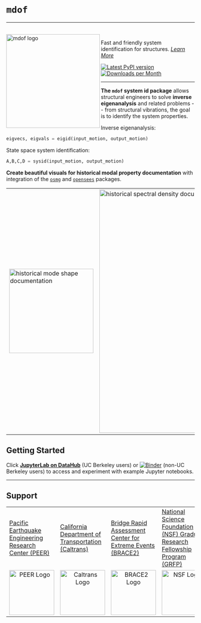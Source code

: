 # `mdof`

<hr>
<br>

<img align="left" src="https://raw.githubusercontent.com/chrystalchern/mdof/master/docs/_static/images/logos/mdof_readmefig.svg" width="250px" alt="mdof logo">

Fast and friendly system identification for structures. *[Learn More](https://chrystalchern.github.io/mdof/)*

<div style="align:center">

[![Latest PyPI version](https://img.shields.io/pypi/v/mdof?logo=pypi&style=for-the-badge)](https://pypi.python.org/pypi/mdof)
[![Downloads per Month](https://img.shields.io/pypi/dm/mdof?style=for-the-badge)]((https://pypi.python.org/pypi/mdof))

</div>

<hr>

**The `mdof` system id package** allows structural engineers to solve **inverse eigenanalysis** and related problems -- from structural vibrations, the goal is to identify the system properties.

Inverse eigenanalysis:
```python
eigvecs, eigvals = eigid(input_motion, output_motion)
```

State space system identification:
```python
A,B,C,D = sysid(input_motion, output_motion)
```

**Create beautiful visuals for historical modal property documentation** with integration of the [`osmg`](https://github.com/ioannis-vm/OpenSees_Model_Generator) and [`opensees`](https://pypi.org/project/opensees/) packages.

<table align="center">
<tr>
  <td>
  <img src="https://raw.githubusercontent.com/chrystalchern/mdof/master/docs/_static/images/gallery/LA_modes_core.png" width="225px" alt="historical mode shape documentation">
  </td>
  <td>
  <img src="https://raw.githubusercontent.com/chrystalchern/mdof/master/docs/_static/images/gallery/LA_FDD_02.png" width="650px" alt="historical spectral density documentation">
  </td>
</tr>
</table>




## Getting Started

Click [**JupyterLab on DataHub**](https://datahub.berkeley.edu/hub/user-redirect/git-pull?repo=https%3A%2F%2Fgithub.com%2Fchrystalchern%2Fmdof&urlpath=lab%2Ftree%2Fmdof%2Fnotebooks%2FREADME.ipynb&branch=master) (UC Berkeley users) or  [![Binder](https://mybinder.org/badge_logo.svg)](https://mybinder.org/v2/gh/chrystalchern/mdof/HEAD?labpath=notebooks%2FREADME.ipynb) (non-UC Berkeley users) to access and experiment with example Jupyter notebooks.

-------------------------------------------------

## Support

<table align="center">
<tr>
  <td>
    <a href="https://peer.berkeley.edu">
    Pacific Earthquake Engineering Research Center (PEER)
    </a>
  </td>

  <td>
    <a href="https://dot.ca.gov/">
    California Department of Transportation (Caltrans)
    </a>
  </td>

  <td>
    <a href="https://peer.berkeley.edu">
    Bridge Rapid Assessment Center for Extreme Events (BRACE2)
    </a>
  </td>

  <td>
    <a href="https://www.nsfgrfp.org/">
    National Science Foundation (NSF) Graduate Research Fellowship Program (GRFP)
    </a>
  </td>

</tr>

<tr>

  <td align="center">
    <a href="https://peer.berkeley.edu">
    <img src="https://raw.githubusercontent.com/chrystalchern/mdof/master/docs/assets/PEER_logo_old.svg"
         alt="PEER Logo" height="120px"/>
    </a>
  </td>

  <td align="center">
    <a href="https://dot.ca.gov/">
    <img src="https://raw.githubusercontent.com/claudioperez/sdof/master/docs/assets/Caltrans.svg.png"
         alt="Caltrans Logo" height="120px"/>
    </a>
  </td>

  <td align="center">
    <a href="https://peer.berkeley.edu">
    <img src="https://raw.githubusercontent.com/claudioperez/sdof/master/docs/assets/brace2_logo-new3_ungrouped.svg"
         alt="BRACE2 Logo" height="120px"/>
    </a>
  </td>

  <td align="center">
    <a href="https://www.nsfgrfp.org/">
    <img src="https://raw.githubusercontent.com/chrystalchern/mdof/master/docs/_static/images/logos/nsf_logo.jpg"
         alt="NSF Logo" height="120px"/>
    </a>
  </td>
 
</tr>
</table>

